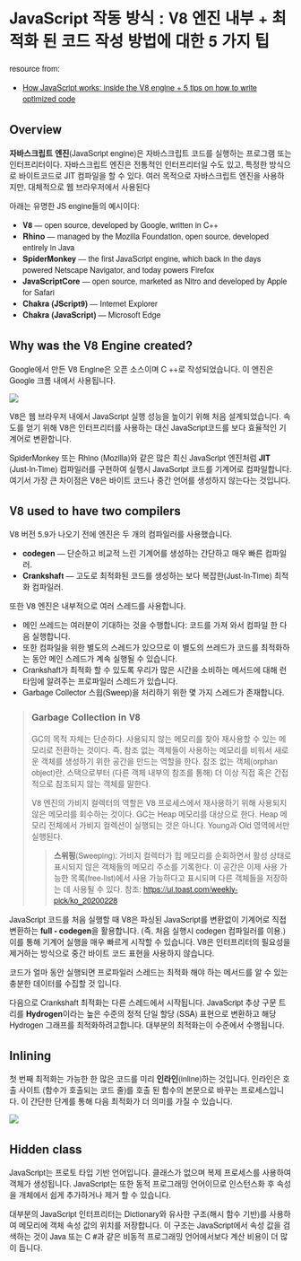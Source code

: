 <link rel="preconnect" href="https://fonts.gstatic.com">
<link href="https://fonts.googleapis.com/css2?family=Noto+Sans:ital,wght@0,400;0,700;1,400;1,700&display=swap" rel="stylesheet">
<style>
html body {
    font-family: "Helvetica Neue", "Noto Sans", "NanumSquare", Helvetica,"Segoe UI",Arial;
}
</style>

# JavaScript 작동 방식 : V8 엔진 내부 + 최적화 된 코드 작성 방법에 대한 5 가지 팁

resource from: 
- [How JavaScript works: inside the V8 engine + 5 tips on how to write optimized code](https://blog.sessionstack.com/how-does-javascript-actually-work-part-1-b0bacc073cf)

## Overview

**자바스크립트 엔진**(JavaScript engine)은 자바스크립트 코드를 실행하는 프로그램 또는 인터프리터이다. 자바스크립트 엔진은 전통적인 인터프리터일 수도 있고, 특정한 방식으로 바이트코드로 JIT 컴파일을 할 수 있다. 여러 목적으로 자바스크립트 엔진을 사용하지만, 대체적으로 웹 브라우저에서 사용된다

아래는 유명한 JS engine들의 예시이다:

- **V8** — open source, developed by Google, written in C++
- **Rhino** — managed by the Mozilla Foundation, open source, developed entirely in Java
- **SpiderMonkey** — the first JavaScript engine, which back in the days powered Netscape Navigator, and today powers Firefox
- **JavaScriptCore** — open source, marketed as Nitro and developed by Apple for Safari
- **Chakra (JScript9)** — Internet Explorer
- **Chakra (JavaScript)** — Microsoft Edge

## Why was the V8 Engine created?

Google에서 만든 V8 Engine은 오픈 소스이며 C ++로 작성되었습니다. 이 엔진은 Google 크롬 내에서 사용됩니다. 

![](https://miro.medium.com/max/700/1*AKKvE3QmN_ZQmEzSj16oXg.png)

V8은 웹 브라우저 내에서 JavaScript 실행 성능을 높이기 위해 처음 설계되었습니다. 속도를 얻기 위해 V8은 인터프리터를 사용하는 대신 JavaScript코드를 보다 효율적인 기계어로 변환합니다.

 SpiderMonkey 또는 Rhino (Mozilla)와 같은 많은 최신 JavaScript 엔진처럼 **JIT** (Just-In-Time) 컴파일러를 구현하여 실행시 JavaScript 코드를 기계어로 컴파일합니다. 여기서 가장 큰 차이점은 V8은 바이트 코드나 중간 언어를 생성하지 않는다는 것입니다.

## V8 used to have two compilers

V8 버전 5.9가 나오기 전에 엔진은 두 개의 컴파일러를 사용했습니다.

- **codegen** — 단순하고 비교적 느린 기계어를 생성하는 간단하고 매우 빠른 컴파일러.
- **Crankshaft** — 고도로 최적화된 코드를 생성하는 보다 복잡한(Just-In-Time) 최적화 컴파일러.

또한 V8 엔진은 내부적으로 여러 스레드를 사용합니다.


- 메인 쓰레드는 여러분이 기대하는 것을 수행합니다: 코드를 가져 와서 컴파일 한 다음 실행합니다.
- 또한 컴파일을 위한 별도의 스레드가 있으므로 이 별도의 쓰레드가 코드를 최적화하는 동안 메인 스레드가 계속 실행될 수 있습니다.
- Crankshaft가 최적화 할 수 있도록 우리가 많은 시간을 소비하는 메서드에 대해 런타임에 알려주는 프로파일러 스레드가 있습니다.
- Garbage Collector 스윕(Sweep)을 처리하기 위한 몇 가지 스레드가 존재합니다.


> ### Garbage Collection in V8
> GC의 목적 자체는 단순하다. 사용되지 않는 메모리를 찾아 재사용할 수 있는 메모리로 전환하는 것이다. 즉, 참조 없는 객체들이 사용하는 메모리를 비워서 새로운 객체를 생성하기 위한 공간을 만드는 역할을 한다. 참조 없는 객체(orphan object)란, 스택으로부터 (다른 객체 내부의 참조를 통해) 더 이상 직접 혹은 간접적으로 참조되지 않는 객체를 말한다.
> 
> V8 엔진의 가비지 컬렉터의 역할은 V8 프로세스에서 재사용하기 위해 사용되지 않은 메모리를 회수하는 것이다. GC는 Heap 메모리를 대상으로 한다. Heap 메모리 전체에서 가비지 컬렉션이 실행되는 것은 아니다. Young과 Old 영역에서만 실행된다. 
>> **스위핑**(Sweeping): 가비지 컬렉터가 힙 메모리를 순회하면서 활성 상태로 표시되지 않은 객체들의 메모리 주소를 기록한다. 이 공간은 이제 사용 가능한 목록(free-list)에서 사용 가능하다고 표시되며 다른 객체들을 저장하는 데 사용될 수 있다.
> 참조: https://ui.toast.com/weekly-pick/ko_20200228


JavaScript 코드를 처음 실행할 때 V8은 파싱된 JavaScript를 변환없이 기계어로 직접 변환하는 **full - codegen**을 활용합니다. (즉, 처음 실행시 codegen 컴파일러를 이용.) 이를 통해 기계어 실행을 매우 빠르게 시작할 수 있습니다. V8은 인터프리터의 필요성을 제거하는 방식으로 중간 바이트 코드 표현을 사용하지 않습니다.

코드가 얼마 동안 실행되면 프로파일러 스레드는 최적화 해야 하는 메서드를 알 수 있는 충분한 데이터를 수집할 것 입니다.

다음으로 Crankshaft 최적화는 다른 스레드에서 시작됩니다. JavaScript 추상 구문 트리를 **Hydrogen**이라는 높은 수준의 정적 단일 할당 (SSA) 표현으로 변환하고 해당 Hydrogen 그래프를 최적화하려고합니다. 대부분의 최적화는이 수준에서 수행됩니다.

## Inlining

첫 번째 최적화는 가능한 한 많은 코드를 미리 **인라인**(inline)하는 것입니다. 인라인은 호출 사이트 (함수가 호출되는 코드 줄)를 호출 된 함수의 본문으로 바꾸는 프로세스입니다. 이 간단한 단계를 통해 다음 최적화가 더 의미를 가질 수 있습니다.

![](https://miro.medium.com/max/512/0*RRgTDdRfLGEhuR7U.png)



## Hidden class
JavaScript는 프로토 타입 기반 언어입니다. 클래스가 없으며 복제 프로세스를 사용하여 객체가 생성됩니다. JavaScript는 또한 동적 프로그래밍 언어이므로 인스턴스화 후 속성을 개체에서 쉽게 추가하거나 제거 할 수 있습니다.

대부분의 JavaScript 인터프리터는 Dictionary와 유사한 구조(해시 함수 기반)를 사용하여 메모리에 객체 속성 값의 위치를 ​​저장합니다. 이 구조는 JavaScript에서 속성 값을 검색하는 것이 Java 또는 C #과 같은 비동적 프로그래밍 언어에서보다 계산 비용이 더 많이 듭니다.


